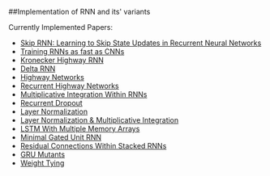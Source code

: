 ##Implementation of RNN and its' variants

Currently Implemented Papers:

* [Skip RNN: Learning to Skip State Updates in Recurrent Neural Networks](https://arxiv.org/abs/1708.06834)
* [Training RNNs as fast as CNNs](https://arxiv.org/pdf/1709.02755)
* [Kronecker Highway RNN](https://arxiv.org/pdf/1705.10142.pdf)
* [Delta RNN](https://arxiv.org/pdf/1703.08864.pdf)
* [Highway Networks](https://arxiv.org/abs/1505.00387)
* [Recurrent Highway Networks](http://arxiv.org/abs/1607.03474)
* [Multiplicative Integration Within RNNs](https://arxiv.org/abs/1606.06630)
* [Recurrent Dropout](http://arxiv.org/pdf/1603.05118v1.pdf)
* [Layer Normalization](http://arxiv.org/abs/1607.06450)
* [Layer Normalization & Multiplicative Integration](http://arxiv.org/abs/1607.06450)
* [LSTM With Multiple Memory Arrays](https://arxiv.org/abs/1607.03085)
* [Minimal Gated Unit RNN](http://arxiv.org/abs/1603.09420)
* [Residual Connections Within Stacked RNNs](https://arxiv.org/abs/1609.08144)
* [GRU Mutants](http://www.jmlr.org/proceedings/papers/v37/jozefowicz15.pdf)
* [Weight Tying](https://arxiv.org/abs/1608.05859)
